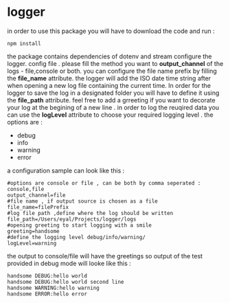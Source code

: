 # logger
in order to use this package you will have to download the code and run :

```
npm install

```

the package contains dependencies of dotenv and stream
configure the logger.
config file . please fill the method you want to **output_channel** of the logs - file,console or both. 
you can configure the file name prefix by filling the **file_name** attribute. the logger will add the ISO date time string after when opening a new log file containing the current time. 
In order for the logger to save the log in a designated folder you will have to define it using the **file_path** attribute.
feel free to add a grreeting if you want to decorate your log at the begining of a new line .
in order to log the reuqired data you can use the **logLevel** attribute to choose your required logging level . the options are :
- debug
- info
- warning
- error

a configuration sample can look like this :

```
#options are console or file , can be both by comma seperated : console,file
output_channel=file
#file name , if output source is chosen as a file
file_name=filePrefix
#log file path ,define where the log should be written
file_path=/Users/eyal/Projects/logger/logs
#opening greeting to start logging with a smile
greeting=handsome
#define the logging level debug/info/warning/
logLevel=warning
```

the output to console/file will have the greetings so output of the test provided in debug mode will looke like this :
```
handsome DEBUG:hello world
handsome DEBUG:hello world second line
handsome WARNING:hello warning
handsome ERROR:hello error

```
